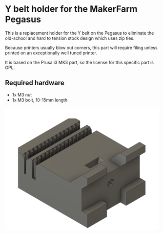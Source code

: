 # Y belt holder for the MakerFarm Pegasus

This is a replacement holder for the Y belt on the Pegasus to eliminate the
old-school and hard to tension stock design which uses zip ties.

Because printers usually blow out corners, this part will require filing unless
printed on an exceptionally well tuned printer.

It is based on the Prusa i3 MK3 part, so the license for this specific part
is GPL.

## Required hardware

- 1x M3 nut
- 1x M3 bolt, 10-15mm length

![Picture of y belt holder](picture.png)
